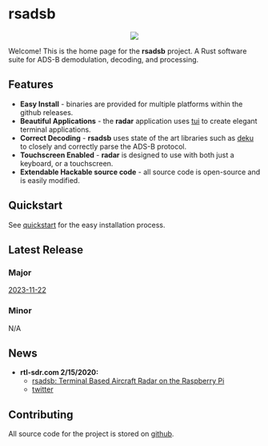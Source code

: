 # rsadsb
<p align="center">
  <img src="https://raw.githubusercontent.com/rsadsb/adsb_deku/master/media/logo.png")
</p>

Welcome! This is the home page for the **rsadsb** project.
A Rust software suite for ADS-B demodulation, decoding, and processing.

## Features

* **Easy Install** - binaries are provided for multiple platforms within the github releases.
* **Beautiful Applications**  - the **radar** application uses [tui](https://github.com/fdehau/tui-rs) to create elegant terminal applications.
* **Correct Decoding** - **rsadsb** uses state of the art libraries such as [deku](https://github.com/sharksforarms/deku) to closely and correctly parse the ADS-B protocol.
* **Touchscreen Enabled** - **radar** is designed to use with both just a keyboard, or a touchscreen.
* **Extendable Hackable source code** - all source code is open-source and is easily modified.

## Quickstart
See [quickstart](quickstart.md) for the easy installation process.

## Latest Release

### Major
[2023-11-22](2023.11.22.md)

### Minor
N/A

## News
* **rtl-sdr.com 2/15/2020:**
    - [rsadsb: Terminal Based Aircraft Radar on the Raspberry Pi](https://www.rtl-sdr.com/rsadsb-terminal-based-aircraft-radar-on-the-raspberry-pi) 
    - [twitter](https://twitter.com/rtlsdrblog/status/1493415462780104706)

## Contributing
All source code for the project is stored on [github](https://github.com/rsadsb).
